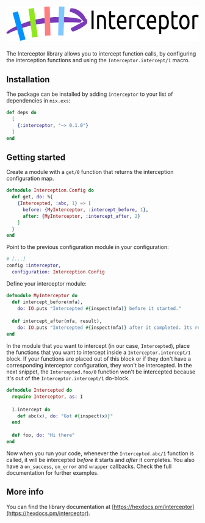 ![Interceptor](https://github.com/amalbuquerque/interceptor/raw/master/assets/images/interceptor_logo_with_title.png)
=========

The Interceptor library allows you to intercept function calls, by configuring
the interception functions and using the `Interceptor.intercept/1` macro.

## Installation

The package can be installed by adding `interceptor` to your list of
dependencies in `mix.exs`:

```elixir
def deps do
  [
    {:interceptor, "~> 0.1.0"}
  ]
end
```

## Getting started

Create a module with a `get/0` function that returns the interception
configuration map.

```elixir
defmodule Interception.Config do
  def get, do: %{
    {Intercepted, :abc, 1} => [
      before: {MyInterceptor, :intercept_before, 1},
      after: {MyInterceptor, :intercept_after, 2}
    ]
  }
end
```

Point to the previous configuration module in your configuration:

```elixir
# [...]
config :interceptor,
  configuration: Interception.Config
```

Define your interceptor module:

```elixir
defmodule MyInterceptor do
  def intercept_before(mfa),
    do: IO.puts "Intercepted #{inspect(mfa)} before it started."

  def intercept_after(mfa, result),
    do: IO.puts "Intercepted #{inspect(mfa)} after it completed. Its result: #{inspect(result)}"
end
```

In the module that you want to intercept (in our case, `Intercepted`), place
the functions that you want to intercept inside a `Interceptor.intercept/1`
block. If your functions are placed out of this block or if they don't have
a corresponding interceptor configuration, they won't be intercepted. In the
next snippet, the `Intercepted.foo/0` function won't be intercepted because
it's out of the `Interceptor.intercept/1` do-block.

```elixir
defmodule Intercepted do
  require Interceptor, as: I

  I.intercept do
    def abc(x), do: "Got #{inspect(x)}"
  end

  def foo, do: "Hi there"
end
```

Now when you run your code, whenever the `Intercepted.abc/1` function is
called, it will be intercepted *before* it starts and *after* it completes. You
also have a `on_success`, `on_error` and `wrapper` callbacks. Check the full
documentation for further examples.

## More info

You can find the library documentation at
[https://hexdocs.pm/interceptor](https://hexdocs.pm/interceptor).

